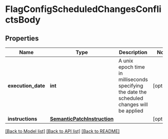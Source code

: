 # FlagConfigScheduledChangesConflictsBody

## Properties
Name | Type | Description | Notes
------------ | ------------- | ------------- | -------------
**execution_date** | **int** | A unix epoch time in milliseconds specifying the date the scheduled changes will be applied | [optional] 
**instructions** | [**SemanticPatchInstruction**](SemanticPatchInstruction.md) |  | [optional] 

[[Back to Model list]](../README.md#documentation-for-models) [[Back to API list]](../README.md#documentation-for-api-endpoints) [[Back to README]](../README.md)


